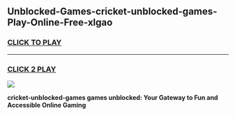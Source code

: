 
## Unblocked-Games-cricket-unblocked-games-Play-Online-Free-xlgao
<h3>
<a href="https://premium76.site?title=cricket-unblocked-games&ref=26A">CLICK TO PLAY</a></h3>
<hr>

<h3>
<a href="https://premium76.site?title=cricket-unblocked-games&ref=26A">CLICK 2 PLAY</a>
  
</h3>

<a href="https://premium76.site?title=cricket-unblocked-games&ref=26A"><img src="https://clearcache.store/games.png"></a>


**cricket-unblocked-games games unblocked: Your Gateway to Fun and Accessible Online Gaming**
